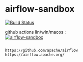 # airflow-sandbox


[![Build Status](https://travis-ci.com/githubfoam/airflow-sandbox.svg?branch=main)](https://travis-ci.com/githubfoam/airflow-sandbox)  

github actions lin/win/macos :  
[![airflow-sandbox](https://github.com/githubfoam/airflow-sandbox/workflows/airflow-sandbox/badge.svg)](https://github.com/githubfoam/airflow-sandbox/actions?query=workflow%3A%22airflow-sandbox%22+branch%3Amain)  


~~~~

https://github.com/apache/airflow
https://airflow.apache.org/

~~~~
